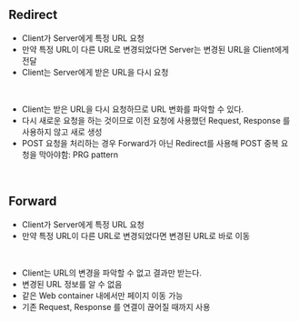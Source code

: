 ## Redirect

- Client가 Server에게 특정 URL 요청
- 만약 특정 URL이 다른 URL로 변경되었다면 Server는 변경된 URL을 Client에게 전달
- Client는 Server에게 받은 URL을 다시 요청
<br>

- Client는 받은 URL을 다시 요청하므로 URL 변화를 파악할 수 있다.
- 다시 새로운 요청을 하는 것이므로 이전 요청에 사용했던 Request, Response 를 사용하지 않고 새로 생성
- POST 요청을 처리하는 경우 Forward가 아닌 Redirect를 사용해 POST 중복 요청을 막아야함: PRG pattern
<br>

## Forward

- Client가 Server에게 특정 URL 요청
- 만약 특정 URL이 다른 URL로 변경되었다면 변경된 URL로 바로 이동
<br>

- Client는 URL의 변경을 파악할 수 없고 결과만 받는다.
- 변경된 URL 정보를 알 수 없음
- 같은 Web container 내에서만 페이지 이동 가능
- 기존 Request, Response 를 연결이 끊어질 때까지 사용